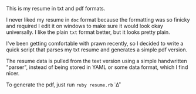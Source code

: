 This is my resume in txt and pdf formats.

I never liked my resume in `doc` format because the formatting was so finicky and required I edit it on windows to make sure it would look okay universally.  I like the plain `txt` format better, but it looks pretty plain.

I've been getting comfortable with prawn recently, so I decided to write a quick script that parses my txt resume and generates a simple pdf version.

The resume data is pulled from the text version using a simple handwritten "parser", instead of being stored in YAML or some data format, which I find nicer.

To generate the pdf, just run `ruby resume.rb`
˙∆˚
